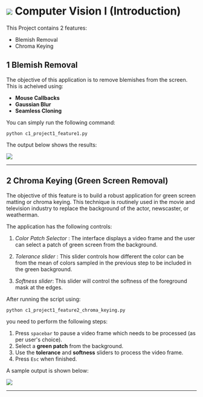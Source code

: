 # <img src = "https://opencv.org/wp-content/uploads/2021/06/OpenCV_logo_black_.png">  Computer Vision I (Introduction)

This Project contains 2 features:

* Blemish Removal
* Chroma Keying



## 1 Blemish Removal

The objective of this application is to remove blemishes from the screen. This is acheived using:

* **Mouse Callbacks**
* **Gaussian Blur**
* **Seamless Cloning**

You can simply run the following command:

`python c1_project1_feature1.py`

The output below shows the results:



<img src = "https://www.dropbox.com/s/fsnxptu4xjoy29q/c1_project1_feature_1_blemish_removal.gif?dl=1">

---



## 2 Chroma Keying (Green Screen Removal)

The objective of this feature is to build a robust application for green screen matting or chroma keying. This technique is routinely used in the movie and television industry to replace the background of the actor, newscaster, or weatherman.

The application has the following controls:

1. *Color Patch Selector* : The interface displays a video frame and the user can select a patch of green screen from the background. 

2. *Tolerance slider* : This slider controls how different the color can be from the mean of colors sampled in the previous step to be included in the green background.

3. *Softness slider*: This slider will control the softness of the foreground mask at the edges.

   

After running the script using:

`python c1_project1_feature2_chroma_keying.py`

you need to perform the following steps:

1. Press `spacebar` to pause a video frame which needs to be processed (as per user's choice).
2. Select a **green patch** from the background.
3. Use the **tolerance** and **softness** sliders to process the video frame.
4. Press `Esc` when finished.

A sample output is shown below:

<img src = "https://www.dropbox.com/s/6aeii55s75awwhr/c1_project1_feature_2_chroma_keying.gif?dl=1">

---

